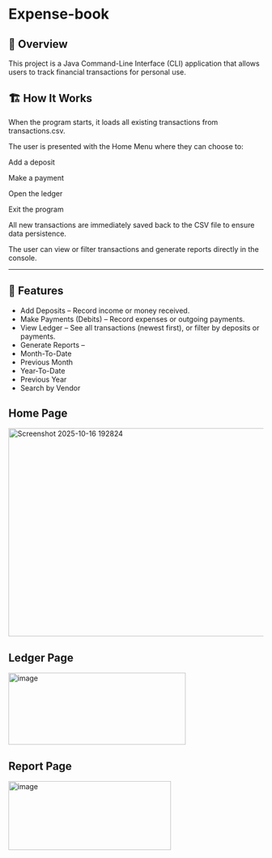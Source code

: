 # Expense-book


## 📖 Overview
This project is a Java Command-Line Interface (CLI) application that allows users to track financial transactions for personal use.

## 🏗️ How It Works

When the program starts, it loads all existing transactions from transactions.csv.

The user is presented with the Home Menu where they can choose to:

Add a deposit

Make a payment

Open the ledger

Exit the program

All new transactions are immediately saved back to the CSV file to ensure data persistence.

The user can view or filter transactions and generate reports directly in the console.

---

## 🚀 Features
- Add Deposits – Record income or money received.
- Make Payments (Debits) – Record expenses or outgoing payments.
- View Ledger – See all transactions (newest first), or filter by deposits or payments.
- Generate Reports –
- Month-To-Date
- Previous Month
- Year-To-Date
- Previous Year
- Search by Vendor  

## Home Page

<img width="887" height="411" alt="Screenshot 2025-10-16 192824" src="https://github.com/user-attachments/assets/c6701467-cb8b-4942-bab9-5d0fd015dc18" />

## Ledger Page

<img width="350" height="142" alt="image" src="https://github.com/user-attachments/assets/903bd48c-5cb4-4eba-8028-b3c7328343c3" />

## Report Page

<img width="321" height="136" alt="image" src="https://github.com/user-attachments/assets/34693356-7248-40ff-b108-7124a7ce8d2f" />





